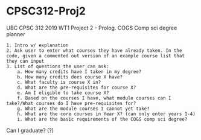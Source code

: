 # CPSC312-Proj2
UBC CPSC 312 2019 WT1 Project 2 - Prolog. COGS Comp sci degree planner 


	1. Intro w/ explanation
	2. Ask user to enter what courses they have already taken. In the code, given a commented out version of an example course list that they can input
	3. List of questions the user can ask:
		a. How many credits have I taken in my degree?
		b. How many credits does course X have? 
		c. What faculty is course X in?
		d. What are the pre-requisites for course X?
		e. Am I eligible to take course X? 
		f. Based on the courses I have, what module courses can I take?/What courses do I have pre-requisites for? 
		g. What are the module courses I cannot yet take? 
		h. What are the core courses in Year X? (can only enter years 1-4)
		i. What are the basic requirements of the COGS comp sci degree? 
Can I graduate? (?)
